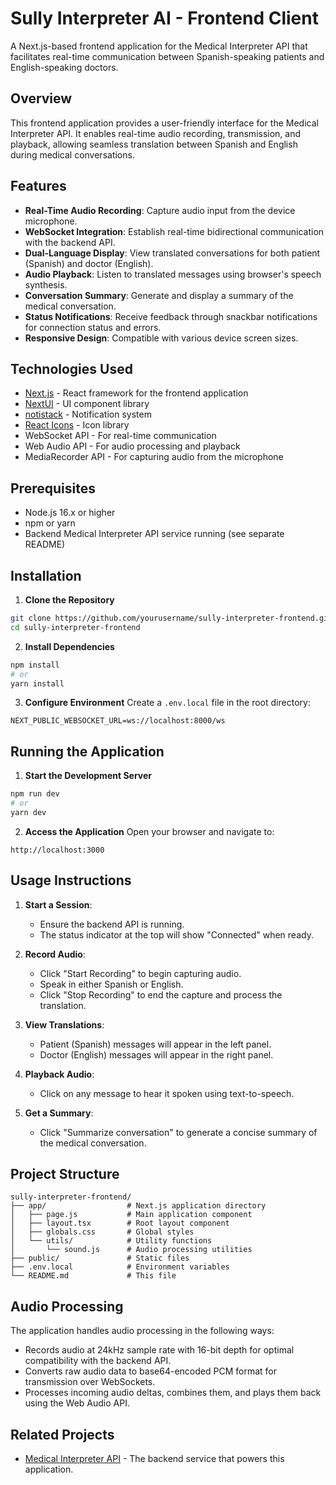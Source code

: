 # Sully Interpreter AI - Frontend Client

A Next.js-based frontend application for the Medical Interpreter API that facilitates real-time communication between Spanish-speaking patients and English-speaking doctors.

## Overview

This frontend application provides a user-friendly interface for the Medical Interpreter API. It enables real-time audio recording, transmission, and playback, allowing seamless translation between Spanish and English during medical conversations.

## Features

- **Real-Time Audio Recording**: Capture audio input from the device microphone.
- **WebSocket Integration**: Establish real-time bidirectional communication with the backend API.
- **Dual-Language Display**: View translated conversations for both patient (Spanish) and doctor (English).
- **Audio Playback**: Listen to translated messages using browser's speech synthesis.
- **Conversation Summary**: Generate and display a summary of the medical conversation.
- **Status Notifications**: Receive feedback through snackbar notifications for connection status and errors.
- **Responsive Design**: Compatible with various device screen sizes.

## Technologies Used

- [Next.js](https://nextjs.org/) - React framework for the frontend application
- [NextUI](https://nextui.org/) - UI component library
- [notistack](https://iamhosseindhv.com/notistack) - Notification system
- [React Icons](https://react-icons.github.io/react-icons/) - Icon library
- WebSocket API - For real-time communication
- Web Audio API - For audio processing and playback
- MediaRecorder API - For capturing audio from the microphone

## Prerequisites

- Node.js 16.x or higher
- npm or yarn
- Backend Medical Interpreter API service running (see separate README)

## Installation

1. **Clone the Repository**

```bash
git clone https://github.com/yourusername/sully-interpreter-frontend.git
cd sully-interpreter-frontend
```

2. **Install Dependencies**

```bash
npm install
# or
yarn install
```

3. **Configure Environment**
   Create a `.env.local` file in the root directory:

```
NEXT_PUBLIC_WEBSOCKET_URL=ws://localhost:8000/ws
```

## Running the Application

1. **Start the Development Server**

```bash
npm run dev
# or
yarn dev
```

2. **Access the Application**
   Open your browser and navigate to:

```
http://localhost:3000
```

## Usage Instructions

1. **Start a Session**:

   - Ensure the backend API is running.
   - The status indicator at the top will show "Connected" when ready.

2. **Record Audio**:

   - Click "Start Recording" to begin capturing audio.
   - Speak in either Spanish or English.
   - Click "Stop Recording" to end the capture and process the translation.

3. **View Translations**:

   - Patient (Spanish) messages will appear in the left panel.
   - Doctor (English) messages will appear in the right panel.

4. **Playback Audio**:

   - Click on any message to hear it spoken using text-to-speech.

5. **Get a Summary**:
   - Click "Summarize conversation" to generate a concise summary of the medical conversation.

## Project Structure

```
sully-interpreter-frontend/
├── app/                  # Next.js application directory
│   ├── page.js           # Main application component
│   ├── layout.tsx        # Root layout component
│   ├── globals.css       # Global styles
│   └── utils/            # Utility functions
│       └── sound.js      # Audio processing utilities
├── public/               # Static files
├── .env.local            # Environment variables
└── README.md             # This file
```

## Audio Processing

The application handles audio processing in the following ways:

- Records audio at 24kHz sample rate with 16-bit depth for optimal compatibility with the backend API.
- Converts raw audio data to base64-encoded PCM format for transmission over WebSockets.
- Processes incoming audio deltas, combines them, and plays them back using the Web Audio API.

## Related Projects

- [Medical Interpreter API](https://github.com/yourusername/medical-interpreter-api) - The backend service that powers this application.
